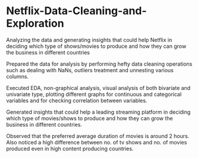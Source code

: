 # Netflix-Data-Cleaning-and-Exploration


Analyzing the data and generating insights that could help Netflix in deciding which type of shows/movies to produce and how they can grow the business in different countries

Prepared the data for analysis by performing hefty data cleaning operations such as dealing with NaNs, outliers treatment and unnesting various columns.

Executed EDA, non-graphical analysis, visual analysis of both bivariate and univariate type, plotting different graphs for continuous and categorical variables and for checking correlation between variables.

Generated insights that could help a leading streaming platform in deciding which type of movies/shows to produce and how they can grow the business in different countries.

Observed that the preferred average duration of movies is around 2 hours. Also noticed a high difference between no. of tv shows and no. of movies produced even in high content producing countries.
